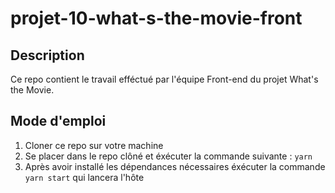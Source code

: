 # projet-10-what-s-the-movie-front

## Description

Ce repo contient le travail efféctué par l'équipe Front-end du projet What's the Movie.

## Mode d'emploi 

  1. Cloner ce repo sur votre machine
  2. Se placer dans le repo clôné et éxécuter la commande suivante : ```yarn```
  3. Après avoir installé les dépendances nécessaires éxécuter la commande ```yarn start``` qui lancera l'hôte
